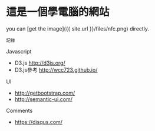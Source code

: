 # 這是一個學電腦的網站

you can [get the image]({{ site.url }}/files/nfc.png) directly.

```
記錄
```

Javascript
* D3.js http://d3js.org/
* D3.js參考 http://wcc723.github.io/

UI
* http://getbootstrap.com/
* http://semantic-ui.com/

Comments
* https://disqus.com/
